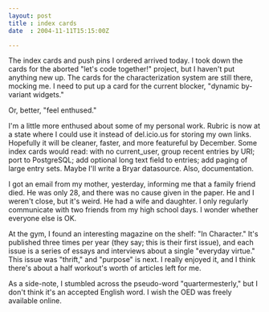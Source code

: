 ```yaml
---
layout: post
title : index cards
date  : 2004-11-11T15:15:00Z

---
```

The index cards and push pins I ordered arrived today.  I took down the cards for the aborted "let's code together!" project, but I haven't put anything new up.  The cards for the characterization system are still there, mocking me.  I need to put up a card for the current blocker, "dynamic by-variant widgets."

Or, better, "feel enthused."

I'm a little more enthused about some of my personal work.  Rubric is now at a state where I could use it instead of del.icio.us for storing my own links. Hopefully it will be cleaner, faster, and more featureful by December.  Some index cards would read: with no current_user, group recent entries by URI; port to PostgreSQL; add optional long text field to entries; add paging of large entry sets.  Maybe I'll write a Bryar datasource.  Also, documentation.

I got an email from my mother, yesterday, informing me that a family friend died.  He was only 28, and there was no cause given in the paper.  He and I weren't close, but it's weird.  He had a wife and daughter.  I only regularly communicate with two friends from my high school days.  I wonder whether everyone else is OK.

At the gym, I found an interesting magazine on the shelf: "In Character."  It's published three times per year (they say; this is their first issue), and each issue is a series of essays and interviews about a single "everyday virtue." This issue was "thrift," and "purpose" is next.  I really enjoyed it, and I think there's about a half workout's worth of articles left for me.

As a side-note, I stumbled across the pseudo-word "quartermesterly," but I don't think it's an accepted English word.  I wish the OED was freely available online.

